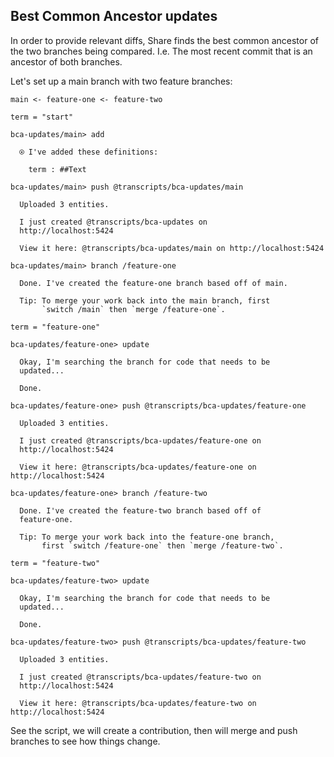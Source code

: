 ## Best Common Ancestor updates

In order to provide relevant diffs, Share finds the best common ancestor of the two branches being compared.
I.e. The most recent commit that is an ancestor of both branches.

Let's set up a main branch with two feature branches:

`main <- feature-one <- feature-two`

``` unison
term = "start"
```

``` ucm
bca-updates/main> add

  ⍟ I've added these definitions:
  
    term : ##Text

bca-updates/main> push @transcripts/bca-updates/main

  Uploaded 3 entities.

  I just created @transcripts/bca-updates on
  http://localhost:5424

  View it here: @transcripts/bca-updates/main on http://localhost:5424

bca-updates/main> branch /feature-one

  Done. I've created the feature-one branch based off of main.
  
  Tip: To merge your work back into the main branch, first
       `switch /main` then `merge /feature-one`.

```
``` unison
term = "feature-one"
```

``` ucm
bca-updates/feature-one> update

  Okay, I'm searching the branch for code that needs to be
  updated...

  Done.

bca-updates/feature-one> push @transcripts/bca-updates/feature-one

  Uploaded 3 entities.

  I just created @transcripts/bca-updates/feature-one on
  http://localhost:5424

  View it here: @transcripts/bca-updates/feature-one on http://localhost:5424

bca-updates/feature-one> branch /feature-two

  Done. I've created the feature-two branch based off of
  feature-one.
  
  Tip: To merge your work back into the feature-one branch,
       first `switch /feature-one` then `merge /feature-two`.

```
``` unison
term = "feature-two"
```

``` ucm
bca-updates/feature-two> update

  Okay, I'm searching the branch for code that needs to be
  updated...

  Done.

bca-updates/feature-two> push @transcripts/bca-updates/feature-two

  Uploaded 3 entities.

  I just created @transcripts/bca-updates/feature-two on
  http://localhost:5424

  View it here: @transcripts/bca-updates/feature-two on http://localhost:5424

```
See the script, we will create a contribution, then will merge and push branches to see how things change.

